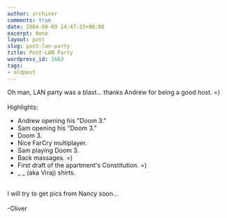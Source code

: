 ```yaml
---
author: archiver
comments: true
date: 2004-08-09 14:47:23+00:00
excerpt: None
layout: post
slug: post-lan-party
title: Post-LAN Party
wordpress_id: 1663
tags:
- oldpost
---
```


Oh man, LAN party was a blast... thanks Andrew for being a good host. =)<br /><br />Highlights:<ul><li>Andrew opening his "Doom 3."</li><li>Sam opening his "Doom 3."</li><li>Doom 3.</li><li>Nice FarCry multiplayer.</li><li>Sam playing Doom 3.</li><li>Back massages. =)</li><li>First draft of the apartment's Constitution. =)</li><li>_ _ (aka Viraj) shirts.</li></ul><br />I will try to get pics from Nancy soon...<br /><br />-Oliver